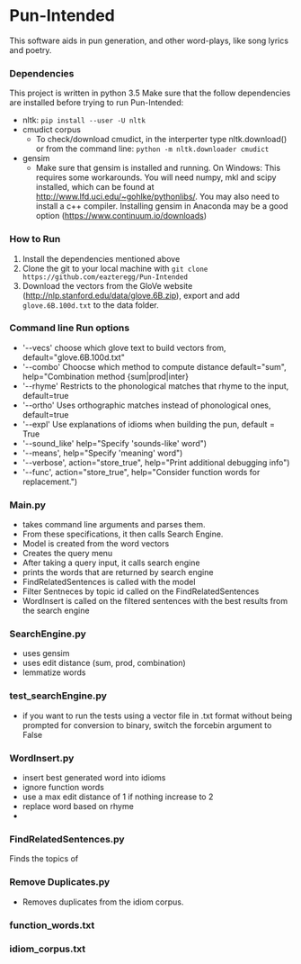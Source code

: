 # Pun-Intended
This software aids in pun generation, and other word-plays, like song lyrics and poetry.

### Dependencies
This project is written in python 3.5
Make sure that the follow dependencies are installed before trying to run Pun-Intended:
- nltk: `pip install --user -U nltk`
- cmudict corpus
    - To check/download cmudict, in the interperter type nltk.download() or from the command line: `python -m nltk.downloader cmudict`
- gensim
    - Make sure that gensim is installed and running. On Windows: This requires some workarounds. You will need numpy, mkl and scipy installed, which can be found at http://www.lfd.uci.edu/~gohlke/pythonlibs/. You may also need to install a c++ compiler. Installing gensim in Anaconda may be a good option (https://www.continuum.io/downloads)

### How to Run
1. Install the dependencies mentioned above
2. Clone the git to your local machine with `git clone https://github.com/eazteregg/Pun-Intended`
3. Download the vectors from the GloVe website (http://nlp.stanford.edu/data/glove.6B.zip), export and add `glove.6B.100d.txt` to the data folder.

### Command line Run options
- '--vecs' choose which glove text to build vectors from, default="glove.6B.100d.txt"
- '--combo' Choocse which method to compute distance default="sum", help="Combination method {sum|prod|inter}
- '--rhyme' Restricts to the phonological matches that rhyme to the input, default=true
- '--ortho' Uses orthographic matches instead of phonological ones, default=true
- '--expl'  Use explanations of idioms when building the pun, default = True
- '--sound_like' help="Specify 'sounds-like' word")
- '--means', help="Specify 'meaning' word")
- '--verbose', action="store_true", help="Print additional debugging info")
- '--func', action="store_true", help="Consider function words for replacement.")


### Main.py
- takes command line arguments and parses them. 
- From these specifications, it then calls Search Engine.
- Model is created from the word vectors
- Creates the query menu
- After taking a query input, it calls search engine
- prints the words that are returned by search engine
- FindRelatedSentences is called with the model
- Filter Sentneces by topic id called on the FindRelatedSentences
- WordInsert is called on the filtered sentences with the best results from the search engine

### SearchEngine.py
- uses gensim
- uses edit distance (sum, prod, combination)
- lemmatize words

### test_searchEngine.py
- if you want to run the tests using a vector file in .txt format without being prompted for conversion to binary,
  switch the forcebin argument to False

### WordInsert.py
- insert best generated word into idioms
- ignore function words
- use a max edit distance of 1 if nothing increase to 2
- replace word based on rhyme
- 

### FindRelatedSentences.py
Finds the topics of 

### Remove Duplicates.py
- Removes duplicates from the idiom corpus.

### function_words.txt

### idiom_corpus.txt


<!---
From an older Version of readme:
When starting the program you may choose between the different vector models which are in text format out of the box.
As the loading of binary files is a lot faster, the program will prefer them over .txt files in case of there being a file with the same name, but .bin ending.
You will be offered to create a binary file corresponding to the .txt file you put in, unless there already is one.
-->
